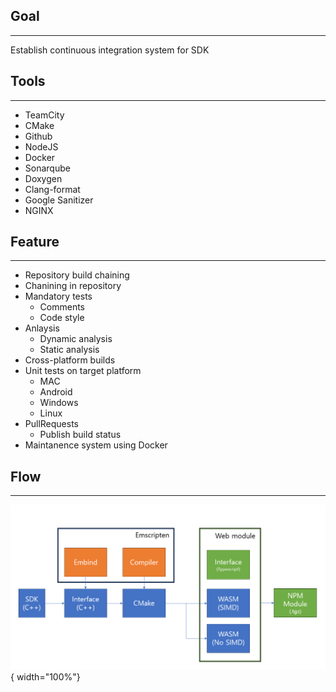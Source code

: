 ## Goal
---
Establish continuous integration system for SDK

## Tools
---
- TeamCity
- CMake
- Github
- NodeJS
- Docker
- Sonarqube
- Doxygen
- Clang-format
- Google Sanitizer
- NGINX

## Feature
---
- Repository build chaining
- Chanining in repository
- Mandatory tests
    - Comments
    - Code style
- Anlaysis
    - Dynamic analysis
    - Static analysis
- Cross-platform builds
- Unit tests on target platform
    - MAC
    - Android
    - Windows
    - Linux
- PullRequests
    - Publish build status
- Maintanence system using Docker


## Flow
---
![WASM build flow](../imgs/wasm/flow.png){ width="100%"}